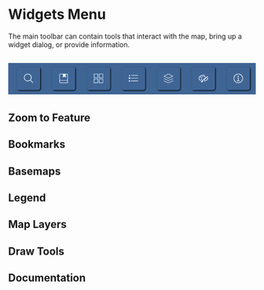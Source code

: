 # Widgets Menu

The main toolbar can contain tools that interact with the map, bring up a widget dialog, or provide information.

![Widget Menu](media/widget-menu.png)
---

## Zoom to Feature

## Bookmarks

## Basemaps

## Legend

## Map Layers

## Draw Tools

## Documentation 